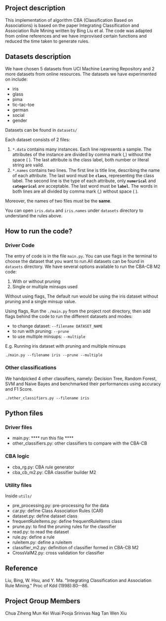 ## Project description
This implementation of algorithm CBA (Classification Based on Associations) is based on the paper Integrating Classification and Association Rule Mining written by Bing Liu et al. The code was adapted from online references and we have improvised certain functions and reduced the time taken to generate rules.

## Datasets description
We have chosen 5 datasets from UCI Machine Learning Repository and 2 more datasets from online resources.
The datasets we have experimented on include:
- iris
- glass
- pima
- tic-tac-toe
- german
- social
- gender

Datasets can be found in `datasets/`

Each dataset consists of 2 files:
1. `*.data` contains many instances. Each line represents a sample. The attributes of the instance are divided by comma mark (,) without the space ( ). The last attribute is the class label, both number or literal string are vaild.
2. `*.names` contains two lines. The first line is title line, describing the name of each attribute. The last word must be **`class`**, representing the class label. The second line is the type of each attribute, only **`numerical`** and **`categorical`** are acceptable. The last word must be **`label`**. The words in both lines are all divided by comma mark (,) without space ( ).

Moreover, the names of two files must be the **same**.

You can open `iris.data` and `iris.names` under `datasets` directory to understand the rules above.

## How to run the code?

### Driver Code
The entry of code is in the file `main.py`. You can use flags in the terminal to choose the dataset that you want to run.All datasets can be found in `datasets` directory. We have several options available to run the CBA-CB M2 code:
1. With or without pruning
2. Single or multiple minsups used

Without using flags,
The default run would be using the iris dataset without pruning and a single minsup value.

Using flags,
Run the `./main.py` from the project root directory, then add flags behind the code to run the different datasets and modes:
- to change dataset: `--filename DATASET_NAME`
- to run with pruning: `--prune`
- to use multiple minsups: `--multiple`

E.g. Running iris dataset with pruning and multiple minsups

`./main.py --filename iris --prune --multiple`

### Other classifications

We handpicked 4 other classifiers, namely: Decision Tree, Random Forest, SVM and Naive Bayes and benchmarked their performances using accuracy and F1 Score.

`./other_classifiers.py --filename iris `


## Python files
### Driver files
- main.py: **** run this file ****
- other_classifiers.py: other classifiers to compare with the CBA-CB

### CBA logic
- cba_rg.py: CBA rule generator
- cba_cb_m2.py: CBA classifier builder M2


### Utility files
Inside `utils/`
- pre_processing.py: pre-processing for the data
- car.py: define Class Association Rules (CAR)
- dataset.py: define dataset class
- frequentRuleItems.py: define frequentRuleItems class
- prune.py: to find the pruning rules for the classifier
- read.py: to read the dataset
- rule.py: define a rule
- ruleitem.py: define a ruleitem
- classifier_m2.py: definition of classifier formed in CBA-CB M2
- CrossValM2.py: cross validation for classifier


## Reference
Liu, Bing, W. Hsu, and Y. Ma. "Integrating Classification and Association Rule Mining." Proc of Kdd (1998):80--86.

## Project Group Members
Chua Ziheng
Mun Kei Wuai
Pooja Srinivas Nag
Tan Wen Xiu
